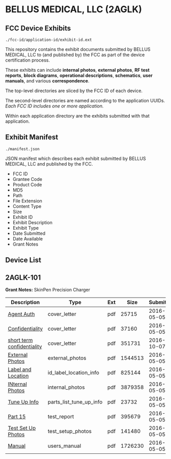# BELLUS MEDICAL, LLC (2AGLK)
## FCC Device Exhibits

```
./fcc-id/application-id/exhibit-id.ext
```

This repository contains the exhibit documents submitted by BELLUS MEDICAL, LLC to (and published by) the FCC as part of the device certification process.

These exhibits can include **internal photos**, **external photos**, **RF test reports**, **block diagrams**, **operational descriptions**, **schematics**, **user manuals**, and various **correspondence**.

The top-level directories are sliced by the FCC ID of each device.

The second-level directories are named according to the application UUIDs. *Each FCC ID includes one or more application.*

Within each application directory are the exhibits submitted with that application. 

## Exhibit Manifest

```
./manifest.json
```

JSON manifest which describes each exhibit submitted by BELLUS MEDICAL, LLC and published by the FCC.

- FCC ID
- Grantee Code
- Product Code
- MD5
- Path
- File Extension
- Content Type
- Size
- Exhibit ID
- Exhibit Description
- Exhibit Type
- Date Submitted
- Date Available
- Grant Notes

## Device List
## 2AGLK-101
**Grant Notes:** SkinPen Precision Charger

| Description | Type | Ext | Size | Submitted | Available |
| ----------- | ---- | --- | ---- | --------- | --------- |
| [Agent Auth](2AGLK-101/52e6f602f58b2487b26eef1a707df9f5/2979815.pdf) | cover_letter | pdf | 25715 | 2016-05-05 | 2016-05-05 |
| [Confidentiality](2AGLK-101/52e6f602f58b2487b26eef1a707df9f5/2979816.pdf) | cover_letter | pdf | 37160 | 2016-05-05 | 2016-05-05 |
| [short term confidentiality](2AGLK-101/52e6f602f58b2487b26eef1a707df9f5/3157696.pdf) | cover_letter | pdf | 351731 | 2016-10-07 | 2016-05-05 |
| [External Photos](2AGLK-101/52e6f602f58b2487b26eef1a707df9f5/2979817.pdf) | external_photos | pdf | 1544513 | 2016-05-05 | 2016-11-05 |
| [Label and Location](2AGLK-101/52e6f602f58b2487b26eef1a707df9f5/2979819.pdf) | id_label_location_info | pdf | 825144 | 2016-05-05 | 2016-05-05 |
| [INternal Photos](2AGLK-101/52e6f602f58b2487b26eef1a707df9f5/2979818.pdf) | internal_photos | pdf | 3879358 | 2016-05-05 | 2016-11-05 |
| [Tune Up Info](2AGLK-101/52e6f602f58b2487b26eef1a707df9f5/2979823.pdf) | parts_list_tune_up_info | pdf | 23732 | 2016-05-05 | 2016-05-05 |
| [Part 15](2AGLK-101/52e6f602f58b2487b26eef1a707df9f5/2979820.pdf) | test_report | pdf | 395679 | 2016-05-05 | 2016-05-05 |
| [Test Set Up Photos](2AGLK-101/52e6f602f58b2487b26eef1a707df9f5/2979821.pdf) | test_setup_photos | pdf | 141480 | 2016-05-05 | 2016-11-05 |
| [Manual](2AGLK-101/52e6f602f58b2487b26eef1a707df9f5/2979822.pdf) | users_manual | pdf | 1726230 | 2016-05-05 | 2016-11-05 |
